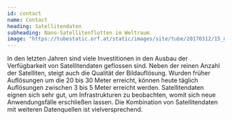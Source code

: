 ```yaml
---
id: contact
name: Contact
heading: Satellitendaten
subheading: Nano-Satellitenflotten im Weltraum.
image: "https://tubestatic.orf.at/static/images/site/tube/20170312/15_mai.5582999.jpg"
---
```


In den letzten Jahren sind viele Investitionen in den Ausbau der Verfügbarkeit von Satellitendaten geflossen sind. Neben der reinen Anzahl der Satelliten, steigt auch die Qualität der Bildauflösung. Wurden früher Auflösungen um die 20 bis 30 Meter erreicht, können heute täglich Auflösungen zwischen 3 bis 5 Meter erreicht werden. Satellitendaten eignen sich sehr gut, um Infrastrukturen zu beobachten, womit sich neue Anwendungsfälle erschließen lassen. Die Kombination von Satellitendaten mit weiteren Datenquellen ist vielversprechend.
